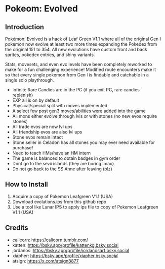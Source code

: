 # Pokeom: Evolved

## Introduction
Pokémon: Evolved is a hack of Leaf Green V1.1 where all of the original Gen I pokemon now evolve at least two more times expanding the Pokedex from the original 151 to 354. All new evolutions have custom front and back sprites, pokedex entries, and shiny variants. 

Stats, movesets, and even evo levels have been completely reworked to make for a fun challenging experience! Modified route encounters make it so that every single pokemon from Gen I is findable and catchable in a single solo playthrough. 


+ Infinite Rare Candies are in the PC (if you exit PC, rare candies replenish)
+ EXP all is on by default
+ Physical/special split with moves implemented 
+ A select few post gen3 moves/abilities were added into the game
+ All mons either evolve through lvls or with stones (no new evos require stones)
+ All trade evos are now lvl ups
+ All friendship evos are also lvl ups
+ Stone evos remain intact
+ Stone seller in Celadon has all stones you may ever need available for purchase!
+ Need to teach HMs/have an HM intern
+ The game is balanced to obtain badges in gym order
+ Dont go to the sevii islands (they are boring lmao)
+ Do not go back to the SS Anne after leaving (plz)

## How to Install
1. Acquire a copy of Pokemon Leafgreen V1.1 (USA)
2. Download evolutions.ips from this github repo
3. Use a tool like Lunar IPS to apply ips file to copy of Pokemon Leafgreen V1.1 (USA)

## Credits
+ calicorn: https://calicorn.tumblr.com/
+ katten: https://bsky.app/profile/kattenkg.bsky.social
+ jordanos: https://bsky.app/profile/jordanosart.bsky.social
+ xiapher: https://bsky.app/profile/xiapher.bsky.social
+ atsign: https://x.com/atsign8877
